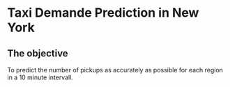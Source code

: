 # Taxi Demande Prediction in New York

## The objective

To predict the number of pickups as accurately as possible for each region in a 10 minute intervall.